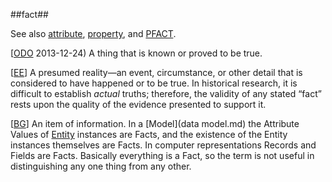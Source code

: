 ##fact##

See also [attribute](attribute.md), [property](property.md), and [PFACT](PFACT.md).

\[[ODO](http://www.oxforddictionaries.com/definition/english/fact) 2013-12-24) A thing that is known or proved to be true.

\[[EE](SOURCES.md#EE)\]  A presumed reality—an event, circumstance, or other detail that is considered to have happened or to be true. In historical research, it is difficult to establish *actual* truths; therefore, the validity of any stated “fact” rests upon the quality of the evidence presented to support it.

\[[BG](SOURCES.md#BG)\] An item of information. In a [Model](data model.md) the Attribute Values of [Entity](entity.md) instances are Facts, and the existence of the Entity instances themselves are Facts. In computer representations Records and Fields are Facts. Basically everything is a Fact, so the term is not useful in distinguishing any one thing from any other.
